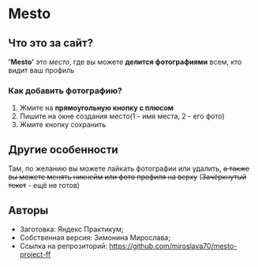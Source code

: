 # Mesto

## Что это за сайт?
**'Mesto'** это *место*, где вы можете **делится фотографиями** всем, кто видит ваш профиль

### Как добавить фотографию?
1. Жмите на **прямоугольную кнопку с плюсом**
2. Пишите на окне создания место(1 - имя места, 2 - его фото)
3. Жмите кнопку сохранить

## Другие особенности
Там, по желанию вы можете лайкать фотографии или удалить, ~~а также вы можете менять никнейм или фото профиля на верху~~
(~~Зачёркнутый текст~~ - ещё не готов)

## Авторы
* Заготовка: Яндекс Практикум;
* Собственная версия: Зимонина Мирослава;
* Ссылка на репрозиторий: https://github.com/miroslava70/mesto-project-ff

